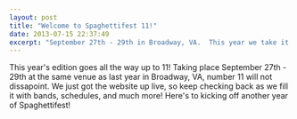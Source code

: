```yaml
---
layout: post
title: "Welcome to Spaghettifest 11!"
date: 2013-07-15 22:37:49
excerpt: "September 27th - 29th in Broadway, VA.  This year we take it all the way up to 11!"
---
```


This year's edition goes all the way up to 11!  Taking place September 27th - 29th at the same venue as last year in Broadway, VA, number 11 will not dissapoint.  We just got the website up live, so keep checking back as we fill it with bands, schedules, and much more!  Here's to kicking off another year of Spaghettifest!
